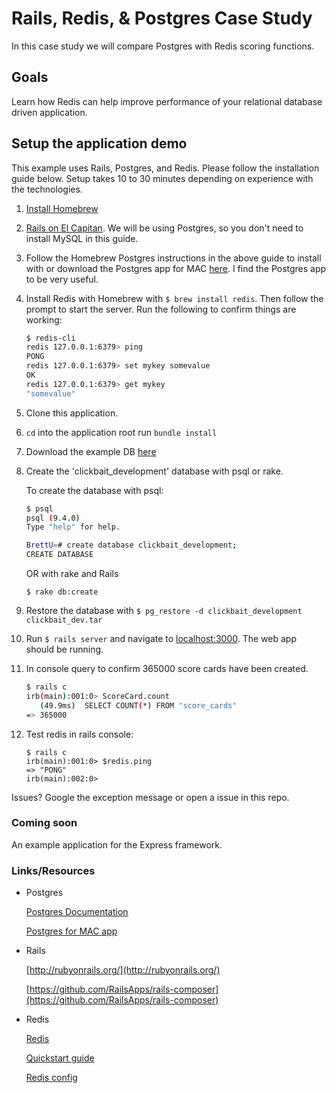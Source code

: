 # Rails, Redis, & Postgres Case Study

In this case study we will compare Postgres with Redis scoring functions.

## Goals

Learn how Redis can help improve performance of your relational database driven application.

## Setup the application demo

This example uses Rails, Postgres, and Redis. Please follow the installation guide below. Setup takes 10 to 30 minutes depending on experience with the technologies.

1. [Install Homebrew](http://brew.sh/)

2. [Rails on El Capitan](https://gorails.com/setup/osx/10.11-el-capitan). We will be using Postgres, so you don't need to install MySQL in this guide.

3. Follow the Homebrew Postgres instructions in the above guide to install with or download the Postgres app for MAC [here](http://postgresapp.com/). I find the Postgres app to be very useful.

4. Install Redis with Homebrew with `$ brew install redis`. Then follow the prompt to start the server. Run the following to confirm things are working:

    ```bash
    $ redis-cli
    redis 127.0.0.1:6379> ping
    PONG
    redis 127.0.0.1:6379> set mykey somevalue
    OK
    redis 127.0.0.1:6379> get mykey
    "somevalue"
    ```

5. Clone this application.

6. `cd` into the application root run `bundle install`

7. Download the example DB [here](http://bwcompsci.s3.amazonaws.com/presentations/clickbait_dev.tar)

8. Create the 'clickbait_development' database with psql or rake.

    To create the database with psql:

    ```bash
    $ psql
    psql (9.4.0)
    Type "help" for help.

    BrettU=# create database clickbait_development;
    CREATE DATABASE
    ```

    OR with rake and Rails

    `$ rake db:create`

9. Restore the database with `$ pg_restore -d clickbait_development clickbait_dev.tar`

10. Run `$ rails server` and navigate to [localhost:3000](http://localhost:3000). The web app should be running.

11. In console query to confirm 365000 score cards have been created.

    ```bash
    $ rails c
    irb(main):001:0> ScoreCard.count
       (49.9ms)  SELECT COUNT(*) FROM "score_cards"
    => 365000
    ```

12. Test redis in rails console:

    ```
    $ rails c
    irb(main):001:0> $redis.ping
    => "PONG"
    irb(main):002:0>
    ```

Issues? Google the exception message or open a issue in this repo.


### Coming soon

An example application for the Express framework.


### Links/Resources

- Postgres

    [Postgres Documentation](http://www.postgresql.org/docs/9.5/interactive/index.html)

    [Postgres for MAC app](http://postgresapp.com/)

- Rails

    [http://rubyonrails.org/](http://rubyonrails.org/)

    [https://github.com/RailsApps/rails-composer](https://github.com/RailsApps/rails-composer)

- Redis

    [Redis](http://redis.io/)

    [Quickstart guide](http://redis.io/topics/quickstart)

    [Redis config](https://raw.githubusercontent.com/antirez/redis/3.0/redis.conf)

